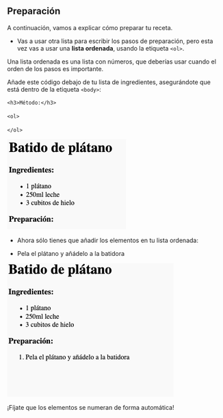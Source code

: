 ## Preparación

A continuación, vamos a explicar cómo preparar tu receta.

+ Vas a usar otra lista para escribir los pasos de preparación, pero esta vez vas a usar una **lista ordenada**, usando la etiqueta `<ol>`.

Una lista ordenada es una lista con números, que deberías usar cuando el orden de los pasos es importante.

Añade este código debajo de tu lista de ingredientes, asegurándote que está dentro de la etiqueta `<body>`:

    <h3>Método:</h3>
    
    <ol>
    
    </ol>
    

![captura de pantalla](images/recipe-method.png)

+ Ahora sólo tienes que añadir los elementos en tu lista ordenada:

    <li>Pela el plátano y añádelo a la batidora</li>
    

![captura de pantalla](images/recipe-ol.png)

¡Fíjate que los elementos se numeran de forma automática!